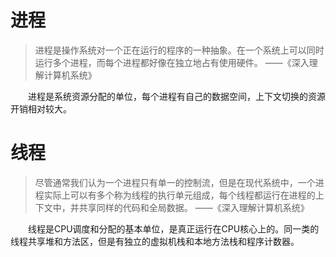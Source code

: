 # 进程  

>进程是操作系统对一个正在运行的程序的一种抽象。在一个系统上可以同时运行多个进程，而每个进程都好像在独立地占有使用硬件。
>——《深入理解计算机系统》  

&emsp;&emsp;进程是系统资源分配的单位，每个进程有自己的数据空间，上下文切换的资源开销相对较大。

# 线程  

>尽管通常我们认为一个进程只有单一的控制流，但是在现代系统中，一个进程实际上可以有多个称为线程的执行单元组成，每个线程都运行在进程的上下文中，并共享同样的代码和全局数据。
>——《深入理解计算机系统》  

&emsp;&emsp;线程是CPU调度和分配的基本单位，是真正运行在CPU核心上的。同一类的线程共享堆和方法区，但是有独立的虚拟机栈和本地方法栈和程序计数器。